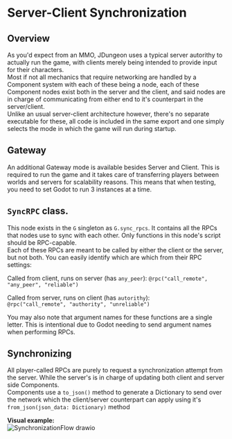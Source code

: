# Server-Client Synchronization  

## Overview  
As you'd expect from an MMO, JDungeon uses a typical server autorithy to actually run the game, with clients merely being intended to provide input for their characters.  
Most if not all mechanics that require networking are handled by a Component system with each of these being a node, each of these Component nodes exist both in the server and the client, and said nodes are in charge of communicating from either end to it's counterpart in the server/client.    
Unlike an usual server-client architecture however, there's no separate executable for these, all code is included in the same export and one simply selects the mode in which the game will run during startup.    


## Gateway  
An additional Gateway mode is available besides Server and Client. This is required to run the game and it takes care of transferring players between worlds and servers for scalability reasons. This means that when testing, you need to set Godot to run 3 instances at a time.

## `SyncRPC` class.  
This node exists in the `G` singleton as `G.sync_rpcs`. It contains all the RPCs that nodes use to sync with each other. Only functions in this node's script should be RPC-capable.    
Each of these RPCs are meant to be called by either the client or the server, but not both. You can easily identify which are which from their RPC settings:

Called from client, runs on server (has `any_peer`):
`@rpc("call_remote", "any_peer", "reliable")`   

Called from server, runs on client (has `autorithy`):  
`@rpc("call_remote", "authority", "unreliable")`  

You may also note that argument names for these functions are a single letter. This is intentional due to Godot needing to send argument names when performing RPCs.

## Synchronizing
All player-called RPCs are purely to request a synchronization attempt from the server. While the server's is in charge of updating both client and server side Components.  
Components use a `to_json()` method to generate a Dictionary to send over the network which the client/server counterpart can apply using it's `from_json(json_data: Dictionary)` method

**Visual example:**  
![SynchronizationFlow drawio](https://github.com/NancokPS2/jdungeon/assets/55665720/c8f94926-4ce2-42a9-8a9f-f233aee53250)
